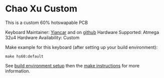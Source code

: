 Chao Xu Custom
==============

This is a custom 60% hotswapable PCB

Keyboard Maintainer: [Yiancar](http://yiancar-designs.com/) and on [github](https://github.com/yiancar)
Hardware Supported: Atmega 32u4
Hardware Availability: Custom

Make example for this keyboard (after setting up your build environment):

    make hs60:default

See [build environment setup](https://docs.qmk.fm/build_environment_setup.html) then the [make instructions](https://docs.qmk.fm/make_instructions.html) for more information.
